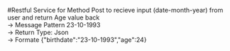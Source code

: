 #Restful Service for Method Post to recieve input (date-month-year) from user and return Age value back <br />
-> Message Pattern 23-10-1993 <br />
-> Return Type: Json <br />
-> Formate {"birthdate":"23-10-1993","age":24}

